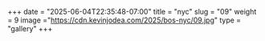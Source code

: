 +++
date = "2025-06-04T22:35:48-07:00"
title = "nyc"
slug = "09"
weight = 9
image ="https://cdn.kevinjodea.com/2025/bos-nyc/09.jpg"
type = "gallery"
+++
